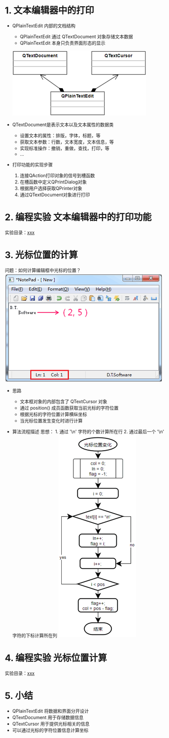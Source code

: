 # 1. 文本编辑器中的打印
- QPIainTextEdit 内部的文档结构
    - QPIainTextEdit 通过 QTextDocument 对象存储文本数据
    - QPIainTextEdit 本身只负责界面形态的显示

    ![](vx_images/042_1.png)

- QTextDocument是表示文本以及文本属性的数据类
    - 设置文本的属性：排版，字体，标题，等
    - 获取文本参数：行数，文本宽度，文本信息，等
    - 实现标准操作：撤销，重做，查找，打印，等
    - ...

- 打印功能的实现步骤
    1. 连接QAction打印对象的信号到槽函数
    2. 在槽函数中定义QPrintDialog对象
    3. 根据用户选择获取QPrinter对象
    4. 通过QTextDocument对象进行打印

# 2. 编程实验 文本编辑器中的打印功能
实验目录：[xxx](vx_attachments\xxx)

# 3. 光标位置的计算
问题：如何计算编辑框中光标的位置？
![](vx_images/042_2.png)

- 思路
    - 文本框对象的内部包含了 QTextCursor 对象
    - 通过 position() 成员函数获取当前光标的字符位置
    - 根据光标的字符位置计算横纵坐标
    - 当光标位置发生变化时进行计算


- 算法流程描述
    思想：
        1. 通过 '\n' 字符的个数计算所在行
        2. 通过最后一个 '\n' 字符的下标计算所在列
        ![](vx_images/042_3.png)

# 4. 编程实验 光标位置计算
实验目录：[xxx](vx_attachments\xxx)

# 5. 小结
- QPIainTextEdit 将数据和界面分开设计
- QTextDocument 用于存储数据信息
- QTextCursor 用于提供光标相关的信息
- 可以通过光标的字符位置信息计算坐标